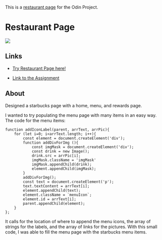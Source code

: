 This is a <a href="https://Appletri.github.io/restaurant-page/dist" rel="nofollow" target="_blank">restaurant page</a> for the Odin Project.
# Restaurant Page
![](https://github.com/Appletri/Appletri/blob/main/assets/restaurant.gif)

## Links
- [Try Restaurant Page here!](https://appletri.github.io/restaurant-page/dist/)

- [Link to the Assignment](https://www.theodinproject.com/paths/full-stack-javascript/courses/javascript/lessons/restaurant-page)

## About
Designed a starbucks page with a home, menu, and rewards page.

I wanted to try populating the menu page with many items in an easy way.
The code for the menu items:
```
function addIconLabel(parent, arrText, arrPic){
    for (let i=0; i<arrText.length; i++){        
        const element = document.createElement('div');
        function addDivForImg (){
            const imgMask = document.createElement('div');
            const drink = new Image();
            drink.src = arrPic[i];
            imgMask.className = 'imgMask'
            imgMask.appendChild(drink);
            element.appendChild(imgMask);
        }
        addDivForImg();
        const text = document.createElement('p');
        text.textContent = arrText[i];
        element.appendChild(text);
        element.className = `menuIcon`;
        element.id = arrText[i];
        parent.appendChild(element);
    }
};
```
It calls for the location of where to append the menu icons, the array of strings for the labels, and the array of links for the pictures.
With this small code, I was able to fill the menu page with the starbucks menu items.

